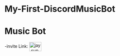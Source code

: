 # My-First-DiscordMusicBot
<h1> Music Bot </h1>
-invite Link:
<a href="https://discord.com/oauth2/authorize?client_id=1288752037500162069&permissions=8&integration_type=0&scope=bot+applications.commands" target="blank"><img align="center" src="https://raw.githubusercontent.com/rahuldkjain/github-profile-readme-generator/master/src/images/icons/Social/discord.svg" alt="jay.supanat" height="30" width="40" /></a>
